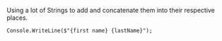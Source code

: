 Using a lot of Strings to add and concatenate them into their respective places. 

`Console.WriteLine($"{first name} {lastName}");`

